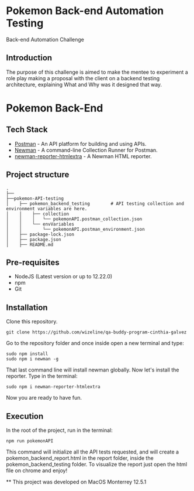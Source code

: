 # Pokemon Back-end Automation Testing
Back-end Automation Challenge

## Introduction

The purpose of this challenge is aimed to make the mentee to experiment a role play making a proposal with the client on a backend testing architecture, explaining What and Why was it designed that way.

# Pokemon Back-End

## Tech Stack

* [Postman](https://www.postman.com/) - An API platform for building and using APIs.
* [Newman](https://www.npmjs.com/package/newman) - A command-line Collection Runner for Postman. 
* [newman-reporter-htmlextra](https://www.npmjs.com/package/newman-reporter-htmlextra) - A Newman HTML reporter.

## Project structure
```
.
├──
├──pokemon-API-testing
│    ├── pokemon_backend_testing		# API testing collection and environment variables are here.
│    │	  ├── collection
│    │    │   └── pokemonAPI.postman_collection.json
│    │    └── envVariables
│    │        └── pokemonAPI.postman_environment.json  
│    ├── package-lock.json      
│    ├── package.json      
│    ├── README.md
```

## Pre-requisites

* NodeJS (Latest version or up to 12.22.0)
* npm
* Git

## Installation

Clone this repository.
```
git clone https://github.com/wizeline/qa-buddy-program-cinthia-galvez
```
Go to the repository folder and once inside open a new terminal and type:
```
sudo npm install
sudo npm i newman -g
```
That last command line will install newman globally. Now let's install the reporter. Type in the terminal:
```
sudo npm i newman-reporter-htmlextra
```
Now you are ready to have fun.

## Execution 

In the root of the project, run in the terminal:
```
npm run pokemonAPI
```
This command will initialize all the API tests requested, and will create a pokemon_backend_report.html in the report folder, inside the pokemon_backend_testing folder. To visualize the report just open the html file on chrome and enjoy!

** This project was developed on MacOS Monterrey 12.5.1

